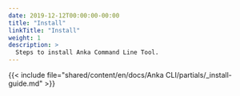 ```yaml
---
date: 2019-12-12T00:00:00-00:00
title: "Install"
linkTitle: "Install"
weight: 1
description: >
  Steps to install Anka Command Line Tool.
---
```


{{< include file="shared/content/en/docs/Anka CLI/partials/_install-guide.md" >}}
